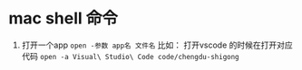 # mac  shell 命令
1.  打开一个app 
`open -参数 app名 文件名`
比如： 打开vscode 的时候在打开对应代码
`open -a Visual\ Studio\ Code code/chengdu-shigong`